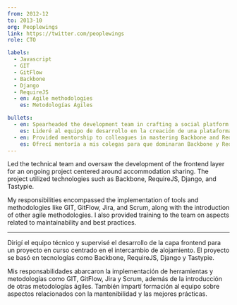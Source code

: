 ```yaml
---
from: 2012-12
to: 2013-10
org: Peoplewings
link: https://twitter.com/peoplewings
role: CTO

labels:
  - Javascript
  - GIT
  - GitFlow
  - Backbone
  - Django
  - RequireJS
  - en: Agile methodologies
    es: Metodologías Ágiles

bullets:
  - en: Spearheaded the development team in crafting a social platform
    es: Lideré al equipo de desarrollo en la creación de una plataforma social
  - en: Provided mentorship to colleagues in mastering Backbone and RequireJS
    es: Ofrecí mentoría a mis colegas para que dominaran Backbone y RequireJS
---
```


Led the technical team and oversaw the development of the frontend layer for an ongoing project centered around accommodation sharing. The project utilized technologies such as Backbone, RequireJS, Django, and Tastypie.

My responsibilities encompassed the implementation of tools and methodologies like GIT, GitFlow, Jira, and Scrum, along with the introduction of other agile methodologies. I also provided training to the team on aspects related to maintainability and best practices.

---

Dirigí el equipo técnico y supervisé el desarrollo de la capa frontend para un proyecto en curso centrado en el intercambio de alojamiento. El proyecto se basó en tecnologías como Backbone, RequireJS, Django y Tastypie.

Mis responsabilidades abarcaron la implementación de herramientas y metodologías como GIT, GitFlow, Jira y Scrum, además de la introducción de otras metodologías ágiles. También impartí formación al equipo sobre aspectos relacionados con la mantenibilidad y las mejores prácticas.
